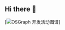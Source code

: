 ## Hi there 👋

<!--
**zhongyunWan/zhongyunWan** is a ✨ _special_ ✨ repository because its `README.md` (this file) appears on your GitHub profile.

Here are some ideas to get you started:

- 🔭 I’m currently working on ...
- 🌱 I’m currently learning ...
- 👯 I’m looking to collaborate on ...
- 🤔 I’m looking for help with ...
- 💬 Ask me about ...
- 📫 How to reach me: ...
- 😄 Pronouns: ...
- ⚡ Fun fact: ...
-->
[![OSGraph 开发活动图谱](https://osgraph.com/png/graphs/developer-activity/github/zhongyunWan?user-limit=10)]
